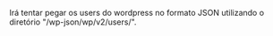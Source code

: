 Irá tentar pegar os users do wordpress no formato JSON utilizando o diretório "/wp-json/wp/v2/users/".